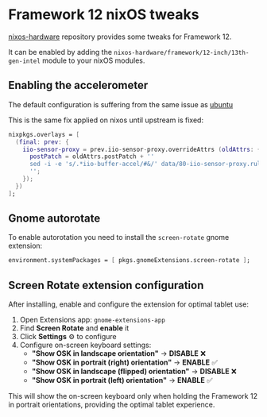# Framework 12 nixOS tweaks

[nixos-hardware](https://github.com/NixOS/nixos-hardware/tree/master/framework/12-inch/13th-gen-intel) repository provides some tweaks for Framework 12. 

It can be enabled by adding the `nixos-hardware/framework/12-inch/13th-gen-intel` module to your nixOS modules.

## Enabling the accelerometer

The default configuration is suffering from the same issue as [ubuntu](https://github.com/FrameworkComputer/linux-docs/blob/main/framework12/Ubuntu-25-04-accel-ubuntu25.04.md)

This is the same fix applied on nixos until upstream is fixed:
```nix
nixpkgs.overlays = [
  (final: prev: {
    iio-sensor-proxy = prev.iio-sensor-proxy.overrideAttrs (oldAttrs: {
      postPatch = oldAttrs.postPatch + ''
      sed -i -e 's/.*iio-buffer-accel/#&/' data/80-iio-sensor-proxy.rules
      '';
    });
  })
];
```

## Gnome autorotate

To enable autorotation you need to install the `screen-rotate` gnome extension:

```nix
environment.systemPackages = [ pkgs.gnomeExtensions.screen-rotate ];
```

## Screen Rotate extension configuration

After installing, enable and configure the extension for optimal tablet use:

1. Open Extensions app: `gnome-extensions-app`
2. Find **Screen Rotate** and **enable** it
3. Click **Settings** ⚙️ to configure
4. Configure on-screen keyboard settings:
   - **"Show OSK in landscape orientation"** → **DISABLE** ❌
   - **"Show OSK in portrait (right) orientation"** → **ENABLE** ✅
   - **"Show OSK in landscape (flipped) orientation"** → **DISABLE** ❌
   - **"Show OSK in portrait (left) orientation"** → **ENABLE** ✅

This will show the on-screen keyboard only when holding the Framework 12 in portrait orientations, providing the optimal tablet experience.
